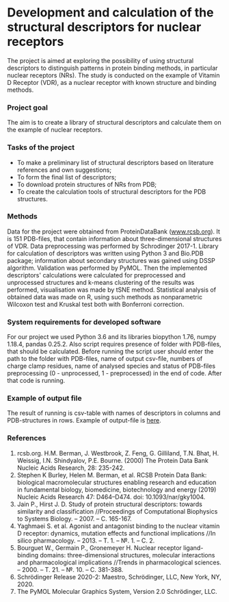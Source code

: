 # Development and calculation of the structural descriptors for nuclear receptors  
The project is aimed at exploring the possibility of using structural descriptors to distinguish patterns in protein binding methods, in particular nuclear receptors (NRs). The study is conducted on the example of Vitamin D Receptor (VDR), as a nuclear receptor with known structure and binding methods.  
### Project goal  
The aim is to create a library of structural descriptors and calculate them on the example of nuclear receptors.  
### Tasks of the project  
- To make a preliminary list of structural descriptors based on literature references and own suggestions;
- To form the final list of descriptors;
- To download protein structures of NRs from PDB;
- To create the calculation tools of structural descriptors for the PDB structures.
### Methods
Data for the project were obtained from ProteinDataBank (www.rcsb.org). It is 151 PDB-files, that contain information about three-dimensional structures of VDR.
Data preprocessing was performed by Schrodinger 2017-1. Library for calculation of descriptors was written using Python 3 and Bio.PDB package; information about secondary structures was gained using DSSP algorithm. Validation was performed by PyMOL.
Then the implemented descriptors' calculations were calculated for preprocessed and unprocessed structures and k-means clustering of the results was performed, visualisation was made by tSNE method.
Statistical analysis of obtained data was made on R, using such methods as nonparametric Wilcoxon test and Kruskal test both with Bonferroni correction.
### System requirements for developed software
For our project we used Python 3.6 and its libraries biopython 1.76, numpy 1.18.4, pandas 0.25.2. Also script requires presence of folder with PDB-files, that should be calculated. 
Before running the script user should enter the path to the folder with PDB-files, name of output csv-file, numbers of charge clamp residues, name of analysed species and status of PDB-files preprocessing (0 - unprocessed, 1 - preprocessed) in the end of code. After that code is running.
### Example of output file
The result of running is csv-table with names of descriptors in columns and PDB-structures in rows.
Example of output-file is [here](https://drive.google.com/file/d/1QU5r8OjGExuHJtQrdT7cawF_yZN8bV0N/view?usp=sharing).
### References
1. rcsb.org. H.M. Berman, J. Westbrook, Z. Feng, G. Gilliland, T.N. Bhat, H. Weissig, I.N. Shindyalov, P.E. Bourne.
(2000) The Protein Data Bank Nucleic Acids Research, 28: 235-242.
2. Stephen K Burley, Helen M. Berman, et al.
RCSB Protein Data Bank: biological macromolecular structures enabling research and education in fundamental biology, biomedicine, biotechnology and energy (2019) Nucleic Acids Research 47: D464–D474. doi: 10.1093/nar/gky1004.
3. Jain P., Hirst J. D. Study of protein structural descriptors: towards similarity and classification //Proceedings of Computational Biophysics to Systems Biology. – 2007. – С. 165-167.
4. Yaghmaei S. et al. Agonist and antagonist binding to the nuclear vitamin D receptor: dynamics, mutation effects and functional implications //In silico pharmacology. – 2013. – Т. 1. – №. 1. – С. 2.
5. Bourguet W., Germain P., Gronemeyer H. Nuclear receptor ligand-binding domains: three-dimensional structures, molecular interactions and pharmacological implications //Trends in pharmacological sciences. – 2000. – Т. 21. – №. 10. – С. 381-388.
6. Schrödinger Release 2020-2: Maestro, Schrödinger, LLC, New York, NY, 2020.
7. The PyMOL Molecular Graphics System, Version 2.0 Schrödinger, LLC.
